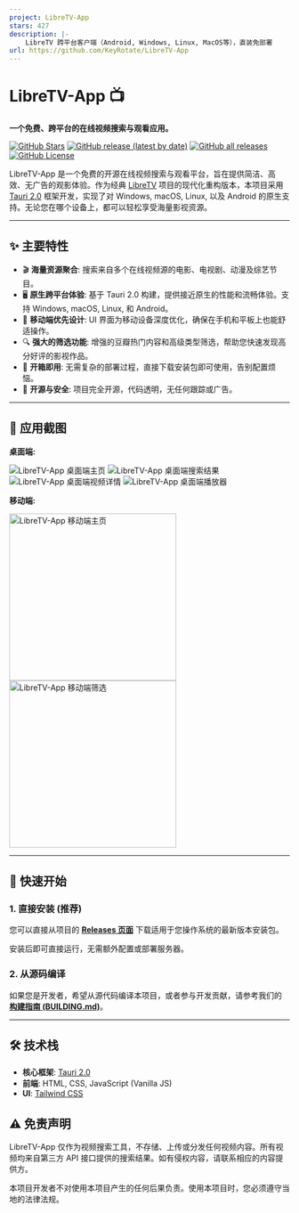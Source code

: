 ```yaml
---
project: LibreTV-App
stars: 427
description: |-
    LibreTV 跨平台客户端（Android, Windows, Linux, MacOS等），直装免部署
url: https://github.com/KeyRotate/LibreTV-App
---
```


# LibreTV-App 📺

**一个免费、跨平台的在线视频搜索与观看应用。**

[![GitHub Stars](https://img.shields.io/github/stars/KeyRotate/LibreTV-App?style=social)](https://github.com/KeyRotate/LibreTV-App/stargazers)
[![GitHub release (latest by date)](https://img.shields.io/github/v/release/KeyRotate/LibreTV-App)](https://github.com/KeyRotate/LibreTV-App/releases/latest)
[![GitHub all releases](https://img.shields.io/github/downloads/KeyRotate/LibreTV-App/total)](https://github.com/KeyRotate/LibreTV-App/releases)
[![GitHub License](https://img.shields.io/github/license/KeyRotate/LibreTV-App)](LICENSE)

LibreTV-App 是一个免费的开源在线视频搜索与观看平台，旨在提供简洁、高效、无广告的观影体验。作为经典 [LibreTV](https://github.com/LibreSpark/LibreTV) 项目的现代化重构版本，本项目采用 [Tauri 2.0](https://tauri.app/) 框架开发，实现了对 Windows, macOS, Linux, 以及 Android 的原生支持。无论您在哪个设备上，都可以轻松享受海量影视资源。

---

## ✨ 主要特性

- 🎬 **海量资源聚合**: 搜索来自多个在线视频源的电影、电视剧、动漫及综艺节目。
- 🖥️ **原生跨平台体验**: 基于 Tauri 2.0 构建，提供接近原生的性能和流畅体验。支持 Windows, macOS, Linux, 和 Android。
- 📱 **移动端优先设计**: UI 界面为移动设备深度优化，确保在手机和平板上也能舒适操作。
- 🔍 **强大的筛选功能**: 增强的豆瓣热门内容和高级类型筛选，帮助您快速发现高分好评的影视作品。
- 🚀 **开箱即用**: 无需复杂的部署过程，直接下载安装包即可使用，告别配置烦恼。
- 🔐 **开源与安全**: 项目完全开源，代码透明，无任何跟踪或广告。

---

## 📸 应用截图

**桌面端:**

![LibreTV-App 桌面端主页](https://oss.keyrotate.com/public/images/dcef63b5-174c-4b6e-a9bc-15fefa86c9a0.jpg)
![LibreTV-App 桌面端搜索结果](https://oss.keyrotate.com/public/images/4b4ee048-7ba6-4136-94e4-3a6e2cd0c53d.jpg)
![LibreTV-App 桌面端视频详情](https://oss.keyrotate.com/public/images/4667f8e0-43ed-406c-9696-247c91bfa5a8.jpg)
![LibreTV-App 桌面端播放器](https://oss.keyrotate.com/public/images/e88d0dea-48d8-4699-b95b-8d3093146f29.jpg)

**移动端:**

<img src="https://oss.keyrotate.com/public/images/c209dbe4-820e-41c8-923a-4246d4005c33.jpg" alt="LibreTV-App 移动端主页" width="300" />
<img src="https://oss.keyrotate.com/public/images/ce2605d0-6f2c-4c5b-8b65-cdb7689e2091.jpg" alt="LibreTV-App 移动端筛选" width="300" />

---

## 🚀 快速开始

### 1. 直接安装 (推荐)

您可以直接从项目的 [**Releases 页面**](https://github.com/KeyRotate/LibreTV-App/releases) 下载适用于您操作系统的最新版本安装包。

安装后即可直接运行，无需额外配置或部署服务器。

### 2. 从源码编译

如果您是开发者，希望从源代码编译本项目，或者参与开发贡献，请参考我们的 [**构建指南 (BUILDING.md)**](BUILDING.md)。

---

## 🛠️ 技术栈

- **核心框架**: [Tauri 2.0](https://tauri.app/)
- **前端**: HTML, CSS, JavaScript (Vanilla JS)
- **UI**: [Tailwind CSS](https://tailwindcss.com/)


## ⚠️ 免责声明
LibreTV-App 仅作为视频搜索工具，不存储、上传或分发任何视频内容。所有视频均来自第三方 API 接口提供的搜索结果。如有侵权内容，请联系相应的内容提供方。

本项目开发者不对使用本项目产生的任何后果负责。使用本项目时，您必须遵守当地的法律法规。
